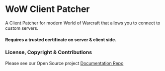 # WoW Client Patcher
A Client Patcher for modern World of Warcraft that allows you to connect to custom servers.

#### Requires a trusted certificate on server & client side.

### License, Copyright & Contributions

Please see our Open Source project [Documentation Repo](https://github.com/Arctium/Documentation)
